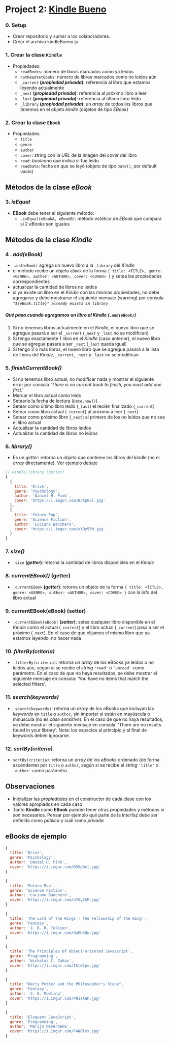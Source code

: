 # Project 2: [Kindle Bueno](https://github.com/undefinedschool/project-2-kindle-bueno)  

### 0. Setup
- Crear repositorio y sumar a los colaboradores.
- Crear el archivo kindleBueno.js

### 1. Crear la clase `Kindle`
- Propiedades:
  - `readBooks`: número de libros marcados como ya leídos
  - `notReadYetBooks`: número de libros marcados como no leídos aún
  - `_current` **(_propiedad privada_)**: referencia al libro que estamos leyendo actualmente
  - `_next` **(_propiedad privada_)**: referencia al próximo libro a leer
  - `_last` **(_propiedad privada_)**: referencia al último libro leído
  - `_library` **(_propiedad privada_)**: un _array_ de todos los libros que tenemos en el objeto _kindle_ (objetos de tipo _EBook_)

### 2. Crear la clase `Ebook`
- Propiedades:
  - `title`
  - `genre`
  - `author`
  - `cover`: _string_ con la _URL_ de la imagen del _cover_ del libro
  - `read`: _booleano_ que indica si fue leído
  - `readDate`: fecha en que se leyó (objeto de tipo `Date()`, por default vacío)

## Métodos de la clase *eBook*

### 3. *isEqual* 
- **EBook** debe tener el siguiente método:
  - `.isEqual(eBookA, eBookB)`: método _estático_ de _EBook_ que compara si 2 _eBooks_ son iguales

## Métodos de la clase *Kindle*

### 4 . *add(eBook)*
- `.add(eBook)` agrega un nuevo libro a la `_library` del _Kindle_
- el método recibe un objeto `eBook` de la forma `{ title: <TITLE>, genre: <GENRE>, author: <AUTHOR>, cover: <COVER> }` y setea las propiedades correspondientes
- actualizar la cantidad de libros no leídos
- si ya existe un libro en el _Kindle_ con las mismas propiedades, no debe agregarse y debe mostrarse el siguiente mensaje (warning) por consola _`"${eBook.title}" already exists in library`_
##### Qué pasa cuando agregamos un libro al _Kindle_ (`.add(eBook)`)
1. Si no tenemos libros actualmente en el _Kindle_, el nuevo libro que se agregue pasará a ser el `_current` (`_next` y `_last` no se modifican)
2. Si tengo exactamente 1 libro en el _Kindle_ (caso anterior), el nuevo libro que se agregue pasará a ser `_next` (`_last` queda igual)
3. Si tengo 2 o más libros, el nuevo libro que se agregue pasará a la lista de libros del _Kindle_, `_current`, `_next` y `_last` no se modifican

### 5. *finishCurrentBook()*
 - Si no tenemos libro actual, no modificar nada y mostrar el siguiente error por consola _'There is no current book to finish, you must add one first.'_
 - Marcar el libro actual como leído
 - Setearle la fecha de lectura (`Date.now()`)
 - Setear como último libro leído (`_last`) el recién finalizado (`_current`)
 - Setear como libro actual (`_current`) al próximo a leer (`_next`)
 - Setear como próximo libro (`_next`) al primero de los no leídos que no sea el libro actual
 - Actualizar la cantidad de libros leídos
 - Actualizar la cantidad de libros no leídos

### 6. *library()*
- Es un _getter_: retorna un _objeto_ que contiene los libros del kindle (no el _array_ directamente). Ver ejemplo debajo

```js
// kindle.library (getter)
{
  { 
    title: 'Drive', 
    genre: 'Psychology', 
    author: 'Daniel H. Pink', 
    cover: 'https://i.imgur.com/B3XpOxl.jpg'
  }, 
  { 
    title: 'Futuro Pop', 
    genre: 'Science Fiction', 
    author: 'Luciano Banchero', 
    cover: 'https://i.imgur.com/uYOy55M.jpg'
  }
}
```
### 7. *size()*
- `.size` **(_getter_)**: retorna la cantidad de libros disponibles en el _Kindle_

### 8. *currentEBook()* (getter) 
  - `.currentEBook` **(_getter_)**: retorna un objeto de la forma `{ title: <TITLE>, genre: <GENRE>, author: <AUTHOR>, cover: <COVER> }` con la info del libro actual

### 9. currentEBook(eBook) (setter)
 - `.currentEBook(eBook)` **(_setter_)**: setea cualquier libro disponible en el _Kindle_ como el actual (`_current`) y el libro actual (`_current`) pasa a ser el próximo (`_next`). En el caso de que elijamos el mismo libro que ya estamos leyendo, no hacer nada

### 10. *filterBy(criteria)*
- `.filterBy(criteria)`: retorna un _array_ de los eBooks ya leídos o no leídos aún, según si se recibe el _string_ `'read'` o `'unread'` como parámetro. En el caso de que no haya resultados, se debe mostrar el siguiente mensaje en consola: ‘You have no items that match the selected filters’.

###  11. *search(keywords)*
- `.search(keywords)`: retorna un _array_ de los eBooks que incluyan las _keywords_ en `title` o `author`, sin importar si están en mayúscula o minúscula (no es _case sensitive_). En el caso de que no haya resultados, se debe mostrar el siguiente mensaje en consola: 'There are no results found in your library'. Nota: los espacios al principio y al final de keywords deben ignorarse.

### 12. *sortBy(criteria)*  
- `sortBy(criteria)`: retorna un _array_ de los _eBooks_ ordenado (de forma ascendente) por `title` o `author`, según si se recibe el _string_ `'title'` o `'author'` como parámetro

## Observaciones

- Inicializar las _propiedades_ en el constructor de cada clase con los valores apropiados en cada caso
- Tanto **Kindle** como **EBook** pueden tener otras propiedades y métodos si son necesarios. Pensar por ejemplo qué parte de la interfaz debe ser definida como _pública_ y cuál como _privada_

## eBooks de ejemplo

```js
{ 
  title: 'Drive', 
  genre: 'Psychology', 
  author: 'Daniel H. Pink', 
  cover: 'https://i.imgur.com/B3XpOxl.jpg'
}
```

```js
{ 
  title: 'Futuro Pop', 
  genre: 'Science Fiction', 
  author: 'Luciano Banchero', 
  cover: 'https://i.imgur.com/uYOy55M.jpg'
}
```

```js
{ 
  title: 'The Lord of the Rings - The Fellowship of the Ring', 
  genre: 'Fantasy', 
  author: 'J. R. R. Tolkien', 
  cover: 'https://i.imgur.com/OwMUnQu.jpg'
}
```

```js
{ 
  title: 'The Principles Of Object-oriented Javascript', 
  genre: 'Programming', 
  author: 'Nicholas C. Zakas', 
  cover: 'https://i.imgur.com/Iktw1ps.jpg'
}
```

```js
{ 
  title: "Harry Potter and the Philosopher's Stone", 
  genre: 'Fantasy', 
  author: 'J. K. Rowling', 
  cover: 'https://i.imgur.com/PH1aXaP.jpg'
}
```

```js
{ 
  title: 'Eloquent JavaScript', 
  genre: 'Programming', 
  author: 'Marijn Haverbeke', 
  cover: 'https://i.imgur.com/F4NQlvx.jpg'
}
```
